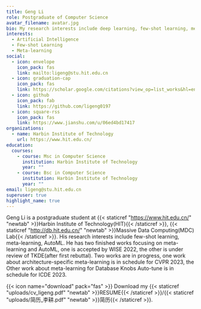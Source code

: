 ```yaml
---
title: Geng Li
role: Postgraduate of Computer Science
avatar_filename: avatar.jpg
bio: My research interests include deep learning, few-shot learning, meta-learning.
interests:
  - Artificial Intelligence
  - Few-shot Learning
  - Meta-learning
social:
  - icon: envelope
    icon_pack: fas
    link: mailto:ligeng@stu.hit.edu.cn
  - icon: graduation-cap
    icon_pack: fas
    link: https://scholar.google.com/citations?view_op=list_works&hl=en&user=0ufMJz4AAAAJ&gmla=AJsN-F4Yt-QQ0LJieitnLE8xLQMmiqnNkGsqeaUnDVgOdliVK-oLe65CkiTYKf6mLiSaGnBlhoBcct7hxVx3222Mook_AgvHw_Kqo8qDo1LhWrBcFI3oDuWqdGNloiuL_96uT-yYSkyc
  - icon: github
    icon_pack: fab
    link: https://github.com/ligeng0197
  - icon: square-rss
    icon_pack: fas
    link: https://www.jianshu.com/u/06ed4bd17417
organizations:
  - name: Harbin Institute of Technology
    url: https://www.hit.edu.cn/
education:
  courses:
    - course: Msc in Computer Science
      institution: Harbin Institute of Technology
      year: ""
    - course: Bsc in Computer Science
      institution: Harbin Institute of Technology
      year: ""
email: ligeng@stu.hit.edu.cn
superuser: true
highlight_name: true
---
```

Geng Li is a postgraduate student at {{< staticref "https://www.hit.edu.cn/" "newtab" >}}Harbin Institute of Technology(HIT){{< /staticref >}}, {{< staticref "http://db.hit.edu.cn/" "newtab" >}}Massive Data Computing(MDC) Lab{{< /staticref >}}. His research interests include few-shot learning, meta-learning, AutoML. He has two finished works focusing on meta-learning and AutoML, one is accepted by WISE 2022, the other is under review of TKDE(after first rebuttal). Two works are in progress, one work about architecture-specific meta-learning is in schedule for CVPR 2023, the Other work about meta-learning for Database Knobs Auto-tune is in schedule for ICDE 2023.

{{< icon name="download" pack="fas" >}} Download my {{< staticref "uploads/cv_ligeng.pdf" "newtab" >}}RESUME{{< /staticref >}}/{{< staticref "uploads/简历_李耕.pdf" "newtab" >}}简历{{< /staticref >}}.